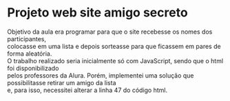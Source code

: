 <h1> Projeto web site amigo secreto</h1>
<p> Objetivo da aula era programar para que o site recebesse os nomes dos participantes, <br>
colocasse em uma lista e depois sorteasse para que ficassem em pares de forma aleatória. <br>
O trabalho realizado seria inicialmente só com JavaScript, sendo que o html foi disponibilizado<br>
pelos professores da Alura. Porém, implementei uma solução que possibilitasse retirar um amigo da lista<br>
e, para isso, necessitei alterar a linha 47 do código html.</p>
